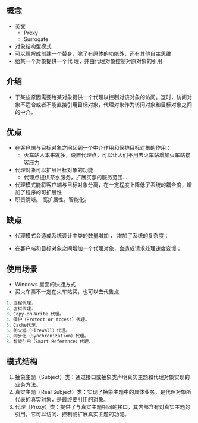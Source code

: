 

## 概念

*   英文
    *   Proxy
    *   Surrogate 
*   对象结构型模式 
*   可以理解成创建一个替身，除了有原体的功能外，还有其他自主思维
*   给某一个对象提供一个代 理，并由代理对象控制对原对象的引用 

## 介绍

*   于某些原因需要给某对象提供一个代理以控制对该对象的访问。这时，访问对象不适合或者不能直接引用目标对象，代理对象作为访问对象和目标对象之间的中介。

## 优点

*   在客户端与目标对象之间起到一个中介作用和保护目标对象的作用；
    *   火车站人本来就多，设置代理点，可以让人们不用去火车站增加火车站接客压力
*   代理对象可以扩展目标对象的功能
    *   代理点提供茶水服务，扩展买票的服务范围....
*   代理模式能将客户端与目标对象分离，在一定程度上降低了系统的耦合度，增加了程序的可扩展性
*   职责清晰。 高扩展性。智能化。

## 缺点

*   代理模式会造成系统设计中类的数量增加 ， 增加了系统的复杂度；

*   在客户端和目标对象之间增加一个代理对象，会造成请求处理速度变慢；

    

## 使用场景

*   Windows 里面的快捷方式
*   买火车票不一定在火车站买，也可以去代售点

```go
1、远程代理。 
2、虚拟代理。 
3、Copy-on-Write 代理。 
4、保护（Protect or Access）代理。 
5、Cache代理。 
6、防火墙（Firewall）代理。 
7、同步化（Synchronization）代理。 
8、智能引用（Smart Reference）代理。 
```



## 模式结构

1.  抽象主题（Subject）类：通过接口或抽象类声明真实主题和代理对象实现的业务方法。
2.  真实主题（Real Subject）类：实现了抽象主题中的具体业务，是代理对象所代表的真实对象，是最终要引用的对象。
3.  代理（Proxy）类：提供了与真实主题相同的接口，其内部含有对真实主题的引用，它可以访问、控制或扩展真实主题的功能。



